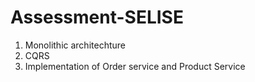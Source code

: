 # Assessment-SELISE

1. Monolithic architechture
2. CQRS
3. Implementation of Order service and Product Service
